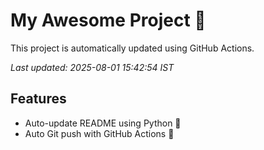 # My Awesome Project 🚀

This project is automatically updated using GitHub Actions.

_Last updated: 2025-08-01 15:42:54 IST_

## Features
- Auto-update README using Python 🐍
- Auto Git push with GitHub Actions 🤖
